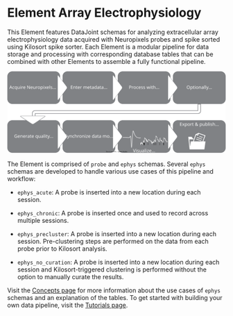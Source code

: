 # Element Array Electrophysiology

This Element features DataJoint schemas for analyzing extracellular array
electrophysiology data acquired with Neuropixels probes and spike sorted using Kilosort
spike sorter. Each Element is a modular pipeline for data storage and processing with
corresponding database tables that can be combined with other Elements to assemble a
fully functional pipeline.

![diagram](https://raw.githubusercontent.com/datajoint/element-array-ephys/main/images/diagram_flowchart.svg)

The Element is comprised of `probe` and `ephys` schemas. Several `ephys` schemas are
developed to handle various use cases of this pipeline and workflow:

+ `ephys_acute`: A probe is inserted into a new location during each session.

+ `ephys_chronic`: A probe is inserted once and used to record across multiple
  sessions.

+ `ephys_precluster`: A probe is inserted into a new location during each session.
  Pre-clustering steps are performed on the data from each probe prior to Kilosort
  analysis.

+ `ephys_no_curation`: A probe is inserted into a new location during each session and
  Kilosort-triggered clustering is performed without the option to manually curate the
  results.

Visit the [Concepts page](./concepts.md) for more information about the use cases of
`ephys` schemas and an explanation of the tables. To get started with building your own
data pipeline, visit the [Tutorials page](./tutorials/index.md).
